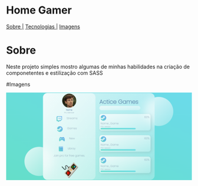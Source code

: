 # Home Gamer



<p aling="center">
    <a href="">Sobre |</a>
    <a href="">Tecnologias |</a>
    <a href="">Imagens</a>

</p>



# Sobre
<p> Neste projeto simples mostro algumas de minhas habilidades na criação de componetentes e estilização com SASS</p>


#Imagens

<img src="./git/Home.png"/>




